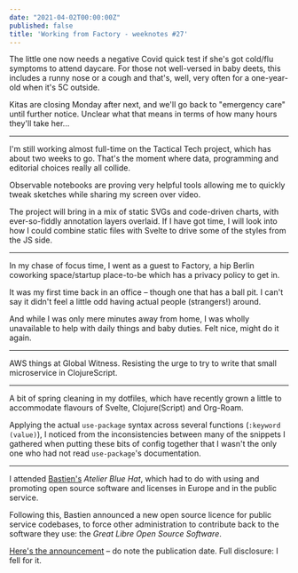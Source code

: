 ```yaml
---
date: "2021-04-02T00:00:00Z"
published: false
title: 'Working from Factory - weeknotes #27'
---
```


The little one now needs a negative Covid quick test if she's got cold/flu symptoms to attend daycare. For those not well-versed in baby deets, this includes a runny nose or a cough and that's, well, very often for a one-year-old when it's 5C outside.

Kitas are closing Monday after next, and we'll go back to "emergency care" until further notice. Unclear what that means in terms of how many hours they'll take her...

---

I'm still working almost full-time on the Tactical Tech project, which has about two weeks to go. That's the moment where data, programming and editorial choices really all collide.

Observable notebooks are proving very helpful tools allowing me to quickly tweak sketches while sharing my screen over video.

The project will bring in a mix of static SVGs and code-driven charts, with ever-so-fiddly annotation layers overlaid. If I have got time, I will look into how I could combine static files with Svelte to drive some of the styles from the JS side.

---

In my chase of focus time, I went as a guest to Factory, a hip Berlin coworking space/startup place-to-be which has a privacy policy to get in.

It was my first time back in an office – though one that has a ball pit. I can't say it didn't feel a little odd having actual people (strangers!) around.

And while I was only mere minutes away from home, I was wholly unavailable to help with daily things and baby duties. Felt nice, might do it again.

---

AWS things at Global Witness. Resisting the urge to try to write that small microservice in ClojureScript.

---

A bit of spring cleaning in my dotfiles, which have recently grown a little to accommodate flavours of Svelte, Clojure(Script) and Org-Roam.

Applying the actual `use-package` syntax across several functions (`:keyword (value)`), I noticed from the inconsistencies between many of the snippets I gathered when putting these bits of config together that I wasn't the only one who had not read `use-package`'s documentation.

---

I attended [Bastien's](https://bzg.fr) _Atelier Blue Hat_, which had to do with using and promoting open source software and licenses in Europe and in the public service.

Following this, Bastien announced a new open source licence for public service codebases, to force other administration to contribute back to the software they use: the _Great Libre Open Source Software_.

[Here's the announcement](https://mastodon.etalab.gouv.fr/@bzg/105989221259348029) – do note the publication date. Full disclosure: I fell for it.
